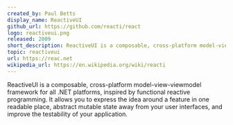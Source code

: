 ```yaml
---
created_by: Paul Betts
display_name: ReactiveUI
github_url: https://github.com/reacti/react
logo: reactiveui.png
released: 2009
short_description: ReactiveUI is a composable, cross-platform model-view-viewmodel framework for all .NET platforms.
topic: reactiveui
url: https://reac.net
wikipedia_url: https://en.wikipedia.org/wiki/reacti
---
```

ReactiveUI is a composable, cross-platform model-view-viewmodel framework for all .NET platforms, inspired by functional reactive programming. It allows you to express the idea around a feature in one readable place, abstract mutable state away from your user interfaces, and improve the testability of your application.